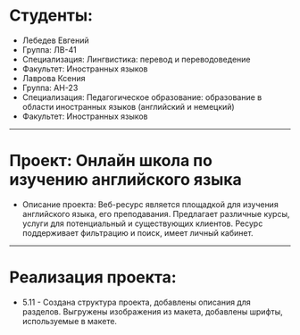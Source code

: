 # Студенты: 
- Лебедев Евгений
- Группа: ЛВ-41
- Специализация: Лингвистика: перевод и переводоведение
- Факультет: Иностранных языков
- Лаврова Ксения
- Группа: АН-23
- Специализация: Педагогическое образование: образование в области иностранных языков (английский и немецкий)
- Факультет: Иностранных языков
---
# Проект: Онлайн школа по изучению английского языка
- Описание проекта: Веб-ресурс является площадкой для изучения английского языка, его преподавания. Предлагает различные курсы, услуги для потенциальный и существующих клиентов. Ресурс поддерживает фильтрацию и поиск, имеет личный кабинет.
---
# Реализация проекта:
- 5.11 - Создана структура проекта, добавлены описания для разделов. Выгружены изображения из макета, добавлены шрифты, используемые в макете.
